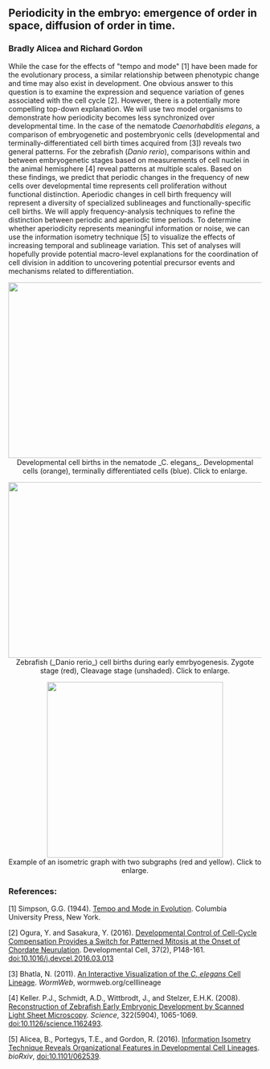 ## Periodicity in the embryo: emergence of order in space, diffusion of order in time.  
### Bradly Alicea and Richard Gordon  

While the case for the effects of "tempo and mode" [1] have been made for the evolutionary process, a similar relationship between phenotypic change and time may also exist in development. One obvious answer to this question is to examine the expression and sequence variation of genes associated with the cell cycle [2]. However, there is a potentially more compelling top-down explanation. We will use two model organisms to demonstrate how periodicity becomes less synchronized over developmental time. In the case of the nematode _Caenorhabditis elegans_, a comparison of embryogenetic and postembryonic cells (developmental and terminally-differentiated cell birth times acquired from [3]) reveals two general patterns. For the zebrafish (_Danio rerio_), comparisons within and between embryogenetic stages based on measurements of cell nuclei in the animal hemisphere [4] reveal patterns at multiple scales. Based on these findings, we predict that periodic changes in the frequency of new cells over developmental time represents cell proliferation without functional distinction. Aperiodic changes in cell birth frequency will represent a diversity of specialized sublineages and functionally-specific cell births. We will apply frequency-analysis techniques to refine the distinction between periodic and aperiodic time periods. To determine whether aperiodicity represents meaningful information or noise, we can use the information isometry technique [5] to visualize the effects of increasing temporal and sublineage variation. This set of analyses will hopefully provide potential macro-level explanations for the coordination of cell division in addition to uncovering potential precursor events and mechanisms related to differentiation.

<p align="center">
  <img width="750" height="350" src="https://user-images.githubusercontent.com/38323286/52240654-0d4f8a00-2897-11e9-8cd1-b25780787a5e.png"><BR>
Developmental cell births in the nematode _C. elegans_. Developmental cells (orange), terminally differentiated cells (blue). Click to enlarge.
</p>

<p align="center">
  <img width="750" height="350" src="https://user-images.githubusercontent.com/38323286/52240545-b9dd3c00-2896-11e9-9c08-7bf4cca69fd4.png"><BR>
Zebrafish (_Danio rerio_) cell births during early emrbyogenesis. Zygote stage (red), Cleavage stage (unshaded). Click to enlarge.
</p>

<p align="center">
  <img width="350" height="350" src="https://user-images.githubusercontent.com/38323286/52240366-40454e00-2896-11e9-83e3-738f183aedd6.png"><BR>
Example of an isometric graph with two subgraphs (red and yellow). Click to enlarge.
</p>


### References:
[1] Simpson, G.G. (1944). [Tempo and Mode in Evolution](https://www.cabdirect.org/cabdirect/abstract/19461602120). Columbia University Press, New York.

[2] Ogura, Y. and Sasakura, Y. (2016). [Developmental Control of Cell-Cycle Compensation Provides a Switch for Patterned Mitosis at the Onset of Chordate Neurulation](https://doi.org/10.1016/j.devcel.2016.03.013). Developmental Cell, 37(2), P148-161. [doi:10.1016/j.devcel.2016.03.013](https://doi.org/10.1016/j.devcel.2016.03.013)


[3] Bhatla, N. (2011). [An Interactive Visualization of the _C. elegans_ Cell Lineage](wormweb.org/celllineage). _WormWeb_, wormweb.org/celllineage

[4] Keller. P.J., Schmidt, A.D., Wittbrodt, J., and Stelzer, E.H.K. (2008). [Reconstruction of Zebrafish Early Embryonic Development by Scanned Light Sheet Microscopy](http://science.sciencemag.org/content/322/5904/1065.full). _Science_, 322(5904), 1065-1069. [doi:10.1126/science.1162493](http://science.sciencemag.org/content/322/5904/1065.full). 

[5] Alicea, B., Portegys, T.E., and Gordon, R. (2016). [Information Isometry Technique Reveals Organizational Features in Developmental Cell Lineages](http://www.biorxiv.org/content/early/2016/07/07/062539). _bioRxiv_, [doi:10.1101/062539](http://www.biorxiv.org/content/early/2016/07/07/062539).

